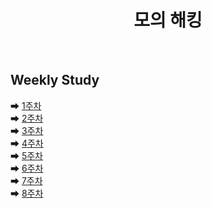 <div align="center">
  <h1> 모의 해킹 </h1>
  <br />
</div>

## Weekly Study

➡ [1주차](https://github.com/yws-318/Penetration-Testing/tree/main/Master%20Plan/Week%201)<br />
➡ [2주차](https://github.com/yws-318/Penetration-Testing/tree/main/Master%20Plan/Week%202)<br />
➡ [3주차](https://github.com/yws-318/Penetration-Testing/tree/main/Master%20Plan/Week%203)<br />
➡ [4주차](https://github.com/yws-318/Penetration-Testing/tree/main/Master%20Plan/Week%204)<br />
➡ [5주차](https://github.com/yws-318/Penetration-Testing/tree/main/Master%20Plan/Week%205)<br />
➡ [6주차](https://github.com/yws-318/Penetration-Testing/tree/main/Master%20Plan/Week%206)<br />
➡ [7주차](https://github.com/yws-318/Penetration-Testing/tree/main/Master%20Plan/Week%207)<br />
➡ [8주차](https://github.com/yws-318/Penetration-Testing/tree/main/Master%20Plan/Week%208)<br />